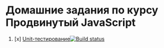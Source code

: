 # Домашние задания по курсу Продвинутый JavaScript


1. [x] [Unit-тестирование](test-ci)[![Build status](https://ci.appveyor.com/api/projects/status/2ve4bfa32i8rwaf8/branch/master?svg=true)](https://ci.appveyor.com/project/Zhsaule/ajs-hw4/branch/master)

